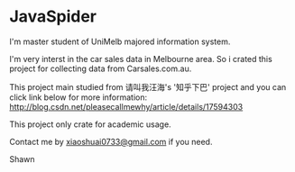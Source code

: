 # JavaSpider

I'm master student of UniMelb majored information system.

I'm very interst in the car sales data in Melbourne area. So i crated this project for collecting data from Carsales.com.au.

This project main studied from 请叫我汪海's '知乎下巴' project and you can click link below for more information:
http://blog.csdn.net/pleasecallmewhy/article/details/17594303

This project only crate for academic usage.

Contact me by xiaoshuai0733@gmail.com if you need.

Shawn
